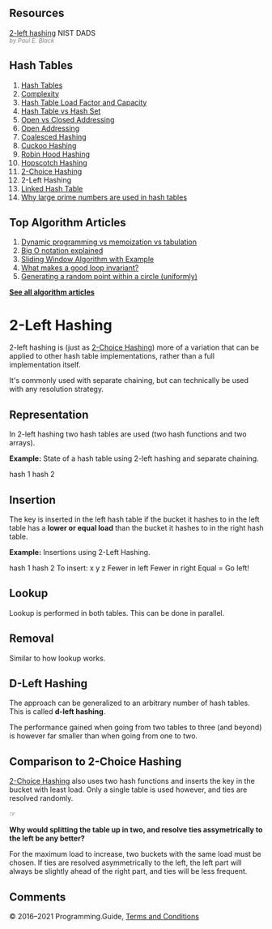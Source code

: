 



## Resources

[2-left hashing](https://xlinux.nist.gov/dads/HTML/twoLeftHashing.html) NIST DADS  
<span style="color: grey; font-style: italic; font-size: smaller">by Paul E. Black</span>

## Hash Tables

1.  [Hash Tables](hash-tables.html)
2.  [Complexity](hash-tables-complexity.html)
3.  [Hash Table Load Factor and Capacity](hash-table-load-factor-and-capacity.html)
4.  [Hash Table vs Hash Set](hash-table-vs-hash-set.html)
5.  [Open vs Closed Addressing](hash-tables-open-vs-closed-addressing.html)
6.  [Open Addressing](hash-tables-open-addressing.html)
7.  [Coalesced Hashing](coalesced-hashing.html)
8.  [Cuckoo Hashing](cuckoo-hashing.html)
9.  [Robin Hood Hashing](robin-hood-hashing.html)
10. [Hopscotch Hashing](hopscotch-hashing.html)
11. [2-Choice Hashing](2-choice-hashing.html)
12. 2-Left Hashing
13. [Linked Hash Table](linked-hash-table.html)
14. [Why large prime numbers are used in hash tables](prime-numbers-in-hash-tables.html)



## Top Algorithm Articles

1.  [Dynamic programming vs memoization vs tabulation](dynamic-programming-vs-memoization-vs-tabulation.html)
2.  [Big O notation explained](big-o-notation-explained.html)
3.  [Sliding Window Algorithm with Example](sliding-window-example.html)
4.  [What makes a good loop invariant?](what-makes-a-good-loop-invariant.html)
5.  [Generating a random point within a circle (uniformly)](random-point-within-circle.html)

[**See all algorithm articles**](algorithms.html)

# 2-Left Hashing

2-left hashing is (just as [2-Choice Hashing](2-choice-hashing.html)) more of a variation that can be applied to other hash table implementations, rather than a full implementation itself.

It's commonly used with separate chaining, but can technically be used with any resolution strategy.

## Representation

In 2-left hashing two hash tables are used (two hash functions and two arrays).

**Example:** State of a hash table using 2-left hashing and separate chaining.

hash 1 hash 2

## Insertion

The key is inserted in the left hash table if the bucket it hashes to in the left table has a **lower or equal load** than the bucket it hashes to in the right hash table.

**Example:** Insertions using 2-Left Hashing.

hash 1 hash 2 To insert: x y z Fewer in left Fewer in right Equal = Go left!

## Lookup

Lookup is performed in both tables. This can be done in parallel.

## Removal

Similar to how lookup works.

## D-Left Hashing

The approach can be generalized to an arbitrary number of hash tables. This is called **d-left hashing**.

The performance gained when going from two tables to three (and beyond) is however far smaller than when going from one to two.

## Comparison to 2-Choice Hashing

[2-Choice Hashing](2-choice-hashing.html) also uses two hash functions and inserts the key in the bucket with least load. Only a single table is used however, and ties are resolved randomly.

☞

**Why would splitting the table up in two, and resolve ties assymetrically to the left be any better?**

For the maximum load to increase, two buckets with the same load must be chosen. If ties are resolved asymmetrically to the left, the left part will always be slightly ahead of the right part, and ties will be less frequent.

## Comments



© 2016–2021 Programming.Guide, [Terms and Conditions](terms-and-conditions.html)
